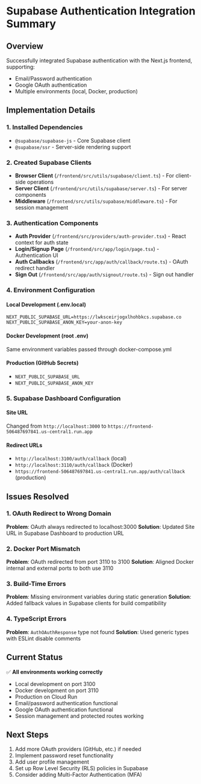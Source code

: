 # Supabase Authentication Integration Summary

## Overview

Successfully integrated Supabase authentication with the Next.js frontend, supporting:
- Email/Password authentication
- Google OAuth authentication
- Multiple environments (local, Docker, production)

## Implementation Details

### 1. Installed Dependencies
- `@supabase/supabase-js` - Core Supabase client
- `@supabase/ssr` - Server-side rendering support

### 2. Created Supabase Clients
- **Browser Client** (`/frontend/src/utils/supabase/client.ts`) - For client-side operations
- **Server Client** (`/frontend/src/utils/supabase/server.ts`) - For server components
- **Middleware** (`/frontend/src/utils/supabase/middleware.ts`) - For session management

### 3. Authentication Components
- **Auth Provider** (`/frontend/src/providers/auth-provider.tsx`) - React context for auth state
- **Login/Signup Page** (`/frontend/src/app/login/page.tsx`) - Authentication UI
- **Auth Callbacks** (`/frontend/src/app/auth/callback/route.ts`) - OAuth redirect handler
- **Sign Out** (`/frontend/src/app/auth/signout/route.ts`) - Sign out handler

### 4. Environment Configuration

#### Local Development (.env.local)
```env
NEXT_PUBLIC_SUPABASE_URL=https://lwksceirjogxlhohbkcs.supabase.co
NEXT_PUBLIC_SUPABASE_ANON_KEY=your-anon-key
```

#### Docker Development (root .env)
Same environment variables passed through docker-compose.yml

#### Production (GitHub Secrets)
- `NEXT_PUBLIC_SUPABASE_URL`
- `NEXT_PUBLIC_SUPABASE_ANON_KEY`

### 5. Supabase Dashboard Configuration

#### Site URL
Changed from `http://localhost:3000` to `https://frontend-506487697841.us-central1.run.app`

#### Redirect URLs
- `http://localhost:3100/auth/callback` (local)
- `http://localhost:3110/auth/callback` (Docker)
- `https://frontend-506487697841.us-central1.run.app/auth/callback` (production)

## Issues Resolved

### 1. OAuth Redirect to Wrong Domain
**Problem**: OAuth always redirected to localhost:3000
**Solution**: Updated Site URL in Supabase Dashboard to production URL

### 2. Docker Port Mismatch
**Problem**: OAuth redirected from port 3110 to 3100
**Solution**: Aligned Docker internal and external ports to both use 3110

### 3. Build-Time Errors
**Problem**: Missing environment variables during static generation
**Solution**: Added fallback values in Supabase clients for build compatibility

### 4. TypeScript Errors
**Problem**: `AuthOAuthResponse` type not found
**Solution**: Used generic types with ESLint disable comments

## Current Status

✅ **All environments working correctly**
- Local development on port 3100
- Docker development on port 3110  
- Production on Cloud Run
- Email/password authentication functional
- Google OAuth authentication functional
- Session management and protected routes working

## Next Steps

1. Add more OAuth providers (GitHub, etc.) if needed
2. Implement password reset functionality
3. Add user profile management
4. Set up Row Level Security (RLS) policies in Supabase
5. Consider adding Multi-Factor Authentication (MFA)
